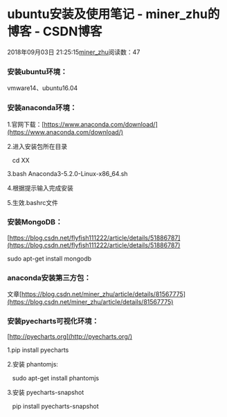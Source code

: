 # ubuntu安装及使用笔记 - miner_zhu的博客 - CSDN博客





2018年09月03日 21:25:15[miner_zhu](https://me.csdn.net/miner_zhu)阅读数：47








### **安装ubuntu环境**：

vmware14、ubuntu16.04

### 安装anaconda环境：

1.官网下载：[https://www.anaconda.com/download/](https://www.anaconda.com/download/)

2.进入安装包所在目录   

   cd XX

3.bash Anaconda3-5.2.0-Linux-x86_64.sh

4.根据提示输入完成安装

5.生效.bashrc文件

### 安装MongoDB：

[https://blog.csdn.net/flyfish111222/article/details/51886787](https://blog.csdn.net/flyfish111222/article/details/51886787)

sudo apt-get install mongodb

### anaconda安装第三方包：

文章[https://blog.csdn.net/miner_zhu/article/details/81567775](https://blog.csdn.net/miner_zhu/article/details/81567775)

### 安装pyecharts可视化环境：

[http://pyecharts.org](http://pyecharts.org/)

1.pip install pyecharts

2.安装 phantomjs:

   sudo apt-get install phantomjs

3.安装 pyecharts-snapshot

   pip install pyecharts-snapshot





